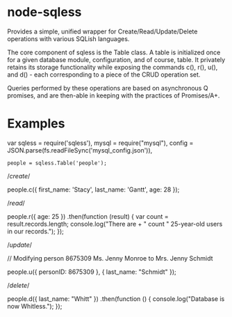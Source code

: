 # node-sqless
Provides a simple, unified wrapper for Create/Read/Update/Delete operations with various SQLish languages.

The core component of sqless is the Table class. A table is initialized once for a given database module, configuration, and of course, table.
It privately retains its storage functionality while exposing the commands c(), r(), u(), and d() - each corresponding to a piece of the CRUD operation set.

Queries performed by these operations are based on asynchronous Q promises, and are then-able in keeping with the practices of Promises/A+.

# Examples

var sqless = require('sqless'),
    mysql  = require("mysql"),
    config = JSON.parse(fs.readFileSync('mysql_config.json')),
    
    people = sqless.Table('people');
    

/*create*/

people.c({
  first_name: 'Stacy',
  last_name: 'Gantt',
  age: 28
});


/*read*/

people.r({
  age: 25
})
.then(function (result) {
  var count = result.records.length;
  console.log("There are + " count " 25-year-old users in our records.");
});


/*update*/

// Modifying person 8675309 Ms. Jenny Monroe to Mrs. Jenny Schmidt

people.u({ personID: 8675309 }, { last_name: "Schmidt" });


/*delete*/

people.d({ last_name: "Whitt" })
.then(function () {
  console.log("Database is now Whitless.");
});
